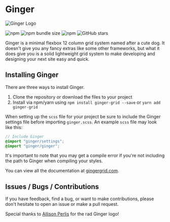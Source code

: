 # Ginger

![Ginger Logo](https://gingergrid.firebaseapp.com/GingerHeader.jpg)

![npm](https://img.shields.io/npm/v/ginger-grid)
![npm bundle size](https://img.shields.io/bundlephobia/min/ginger-grid)
![npm](https://img.shields.io/npm/dt/ginger-grid)
![GitHub stars](https://img.shields.io/github/stars/erwstout/ginger?color=b4a)

Ginger is a minimal flexbox 12 column grid system named after a cute dog. It doesn't give
you any fancy extras like some other frameworks, but what it does give you is a
solid lightweight grid system to make developing and designing your next site
easy and quick.

## Installing Ginger

There are three ways to install Ginger.

1. Clone the repository or download the files to your project
1. Install via npm/yarn using `npm install ginger-grid --save` or `yarn add ginger-grid`

When setting up the `scss` file for your project be sure to include the Ginger
settings file before importing `ginger.scss`. An example `scss` file may look like this:

```scss
// Include Ginger
@import "ginger/settings";
@import "ginger/ginger";
```

It's important to note that you may get a compile error if you're not including
the path to Ginger when compiling your styles.

You can view all the documentation at [gingergrid.com](https://gingergrid.com).

## Issues / Bugs / Contributions

If you have feedback, find a bug, or want to make contributions, please don't
hesitate to open an issue or make a pull request.

Special thanks to [Allison Perlis](http://allisonperlis.com/) for the rad Ginger
logo!
